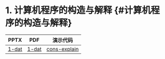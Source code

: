 # 1. 计算机程序的构造与解释 {#计算机程序的构造与解释}

| PPTX                         | PDF                         | 演示代码                                  |
|----------------------|---------------------|------------------------------|
| [1-dat](../asset/1-dat.pptx) | [1-dat](../asset/1-dat.pdf) | [cons-explain](../asset/cons-explain.zip) |
